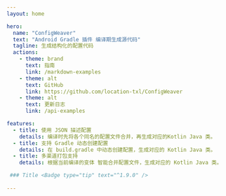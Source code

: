 ```yaml
---
layout: home

hero:
  name: "ConfigWeaver"
  text: "Android Gradle 插件 编译期生成源代码"
  tagline: 生成结构化的配置代码
  actions:
    - theme: brand
      text: 指南
      link: /markdown-examples
    - theme: alt
      text: GitHub
      link: https://github.com/location-txl/ConfigWeaver
    - theme: alt
      text: 更新日志
      link: /api-examples

features:
  - title: 使用 JSON 描述配置
    details: 编译时先将各个同名的配置文件合并，再生成对应的Kotlin Java 类。
  - title: 支持 Gradle 动态创建配置 
    details: 在 build.gradle 中动态创建配置，生成对应的 Kotlin Java 类。
  - title: 多渠道打包支持
    details: 根据当前编译的变体 智能合并配置文件，生成对应的 Kotlin Java 类。

 ### Title <Badge type="tip" text="^1.9.0" />
   
---
```



<!--@include: ./guide/intro/quick_start.md-->

